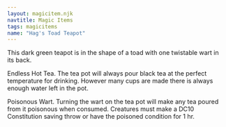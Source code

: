 ```yaml
---
layout: magicitem.njk
navtitle: Magic Items
tags: magicitems
name: "Hag's Toad Teapot"
---
```


This dark green teapot is in the shape of a toad with one twistable wart in its back.

Endless Hot Tea. The tea pot will always pour black tea at the perfect temperature for drinking. However many cups are made there is always enough water left in the pot.

Poisonous Wart. Turning the wart on the tea pot will make any tea poured from it poisonous when consumed. Creatures must make a DC10 Constitution saving throw or have the poisoned condition for 1 hr.